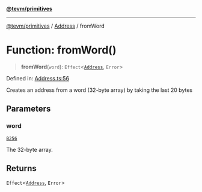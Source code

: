 [**@tevm/primitives**](../../../README.md)

***

[@tevm/primitives](../../../globals.md) / [Address](../README.md) / fromWord

# Function: fromWord()

> **fromWord**(`word`): `Effect`\<[`Address`](../type-aliases/Address.md), `Error`\>

Defined in: [Address.ts:56](https://github.com/evmts/tevm-monorepo/blob/main/packages/primitives/src/Address.ts#L56)

Creates an address from a word (32-byte array) by taking the last 20 bytes

## Parameters

### word

[`B256`](../../B256/type-aliases/B256.md)

The 32-byte array.

## Returns

`Effect`\<[`Address`](../type-aliases/Address.md), `Error`\>
